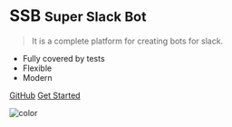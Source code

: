 # SSB <small>**Super Slack Bot**</small>

>  It is a complete platform for creating bots for slack.

- Fully covered by tests
- Flexible
- Modern

[GitHub](https://github.com/agoalofalife/ssb)
[Get Started](#what-is-ssb-)

<!-- background image -->
<!-- ![](http://golang.org/doc/gopher/frontpage.png) -->

<!-- background color -->
![color](#FFFFFF)
